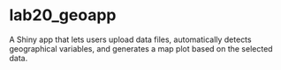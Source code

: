 # lab20_geoapp
A Shiny app that lets users upload data files, automatically detects geographical variables, and generates a map plot based on the selected data.

